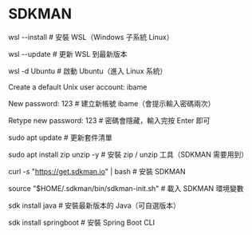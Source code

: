 # SDKMAN

wsl --install         # 安裝 WSL（Windows 子系統 Linux）

wsl --update          # 更新 WSL 到最新版本

wsl -d Ubuntu         # 啟動 Ubuntu（進入 Linux 系統）





Create a default Unix user account: ibame

New password: 123                # 建立新帳號 ibame（會提示輸入密碼兩次）

Retype new password: 123           # 密碼會隱藏，輸入完按 Enter 即可

sudo apt update                         # 更新套件清單

sudo apt install zip unzip -y          # 安裝 zip / unzip 工具（SDKMAN 需要用到）

curl -s "https://get.sdkman.io" | bash         # 安裝 SDKMAN

source "$HOME/.sdkman/bin/sdkman-init.sh"      # 載入 SDKMAN 環境變數

sdk install java                 # 安裝最新版本的 Java（可自選版本）

sdk install springboot          # 安裝 Spring Boot CLI
